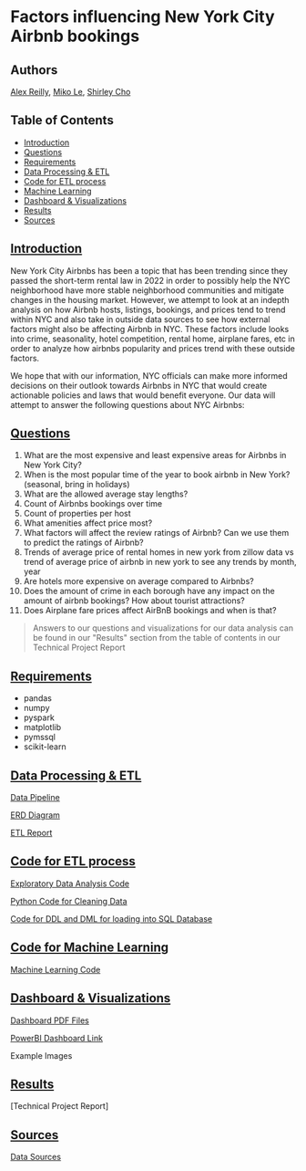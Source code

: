 # Factors influencing New York City Airbnb bookings 
## Authors
[Alex Reilly](https://github.com/reilly-alex), [Miko Le](https://github.com/miko-le), [Shirley Cho](https://github.com/snowwly)

## Table of Contents
- [Introduction](#introduction)
- [Questions](#questions)
- [Requirements](#requirements)
- [Data Processing & ETL](#data-processing--etl)
- [Code for ETL process](#code-for-etl-process)
- [Machine Learning](#code-for-machine-learning)
- [Dashboard & Visualizations](#visualizations)
- [Results](#results)
- [Sources](#sources)

## [Introduction](#table-of-contents)

New York City Airbnbs has been a topic that has been trending since they passed the short-term rental law in 2022 in order to possibly help the NYC neighborhood have more stable neighborhood communities and mitigate changes in the housing market. However, we attempt to look at an indepth analysis on how Airbnb hosts, listings, bookings, and prices tend to trend within NYC and also take in outside data sources to see how external factors might also be affecting Airbnb in NYC. These factors include looks into crime, seasonality, hotel competition, rental home, airplane fares, etc in order to analyze how airbnbs popularity and prices trend with these outside factors. 

We hope that with our information, NYC officials can make more informed decisions on their outlook towards Airbnbs in NYC that would create actionable policies and laws that would benefit everyone. Our data will attempt to answer the following questions about NYC Airbnbs:

## [Questions](#table-of-contents)
1. What are the most expensive and least expensive areas for Airbnbs in New York City? 
2. When is the most popular time of the year to book airbnb in New York? (seasonal, bring in holidays)
3. What are the allowed average stay lengths?
4. Count of Airbnbs bookings over time
5. Count of properties per host
6. What amenities affect price most?
7. What factors will affect the review ratings of Airbnb? Can we use them to predict the ratings of Airbnb?
8. Trends of average price of rental homes in new york from zillow data vs trend of average price of airbnb in new york to see any trends by month, year
9. Are hotels more expensive on average compared to Airbnbs?
10. Does the amount of crime in each borough have any impact on the amount of airbnb bookings? How about tourist attractions? 
11. Does Airplane fare prices affect AirBnB bookings and when is that?

>Answers to our questions and visualizations for our data analysis can be found in our "Results" section from the table of contents in our Technical Project Report

## [Requirements](#table-of-contents)
- pandas
- numpy
- pyspark
- matplotlib
- pymssql
- scikit-learn

## [Data Processing & ETL](#table-of-contents)

[Data Pipeline](https://github.com/snowwly/DataCapstone_Group3/blob/main/Project_Specifications/DataPlatform.pdf)

[ERD Diagram](https://github.com/snowwly/DataCapstone_Group3/blob/main/Project_Specifications/ERD.pdf)

[ETL Report](https://github.com/snowwly/DataCapstone_Group3/blob/main/Project_Specifications/ETLReport.pdf)

## [Code for ETL process](#table-of-contents)

[Exploratory Data Analysis Code](https://github.com/snowwly/DataCapstone_Group3/tree/main/EDA)

[Python Code for Cleaning Data](https://github.com/snowwly/DataCapstone_Group3/tree/main/Code)

[Code for DDL and DML for loading into SQL Database](https://github.com/snowwly/DataCapstone_Group3/tree/main/SQLDB)

## [Code for Machine Learning](#table-of-contents)

[Machine Learning Code](https://github.com/snowwly/DataCapstone_Group3/tree/main/Machine_Learning)


## [Dashboard & Visualizations](#table-of-contents)

[Dashboard PDF Files](https://github.com/snowwly/DataCapstone_Group3/blob/main/Project_Specifications/Dashboard.pdf)

[PowerBI Dashboard Link](https://app.powerbi.com/groups/9cd692c1-cde9-402d-8d1f-884c5c68117f/list)

Example Images


## [Results](#table-of-contents)
[Technical Project Report]

## [Sources](#table-of-contents)
[Data Sources](https://github.com/snowwly/DataCapstone_Group3/blob/main/Project_Specifications/Data_Sources.pdf)







